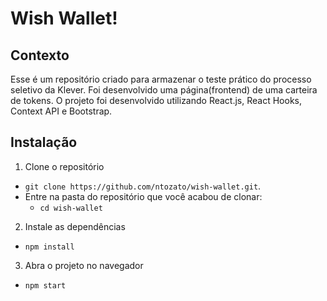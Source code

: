 # Wish Wallet!


## Contexto
 
 Esse é um repositório criado para armazenar o teste prático do processo seletivo da Klever. Foi desenvolvido uma página(frontend) de uma carteira de tokens. O projeto foi desenvolvido utilizando React.js, React Hooks, Context API e Bootstrap.
 

## Instalação

1. Clone o repositório

- `git clone https://github.com/ntozato/wish-wallet.git`.
- Entre na pasta do repositório que você acabou de clonar:
  - `cd wish-wallet`

2. Instale as dependências

- `npm install`

3. Abra o projeto no navegador

- `npm start`
